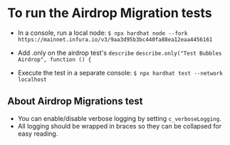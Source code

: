 # To run the Airdrop Migration tests

-   In a console, run a local node:
    `$ npx hardhat node --fork https://mainnet.infura.io/v3/9aa3d95b3bc440fa88ea12eaa4456161`

-   Add .only on the airdrop test's `describe`
    `describe.only("Test Bubbles Airdrop", function () {`

-   Execute the test in a separate console:
    `$ npx hardhat test --network localhost`

## About Airdrop Migrations test

-   You can enable/disable verbose logging by setting `c_verboseLogging`.
-   All logging should be wrapped in braces so they can be collapsed for easy reading.
